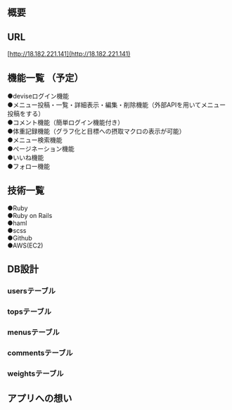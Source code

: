 ## 概要

## URL  
[http://18.182.221.141](http://18.182.221.141)
## 機能一覧 （予定）
●deviseログイン機能  
●メニュー投稿・一覧・詳細表示・編集・削除機能（外部APIを用いてメニュー投稿をする）  
●コメント機能（簡単ログイン機能付き）  
●体重記録機能（グラフ化と目標への摂取マクロの表示が可能）  
●メニュー検索機能  
●ページネーション機能  
●いいね機能  
●フォロー機能  
## 技術一覧
●Ruby  
●Ruby on Rails  
●haml  
●scss  
●Github  
●AWS(EC2) 

## DB設計  
### usersテーブル  
### topsテーブル  
### menusテーブル  
### commentsテーブル
### weightsテーブル  

## アプリへの想い
